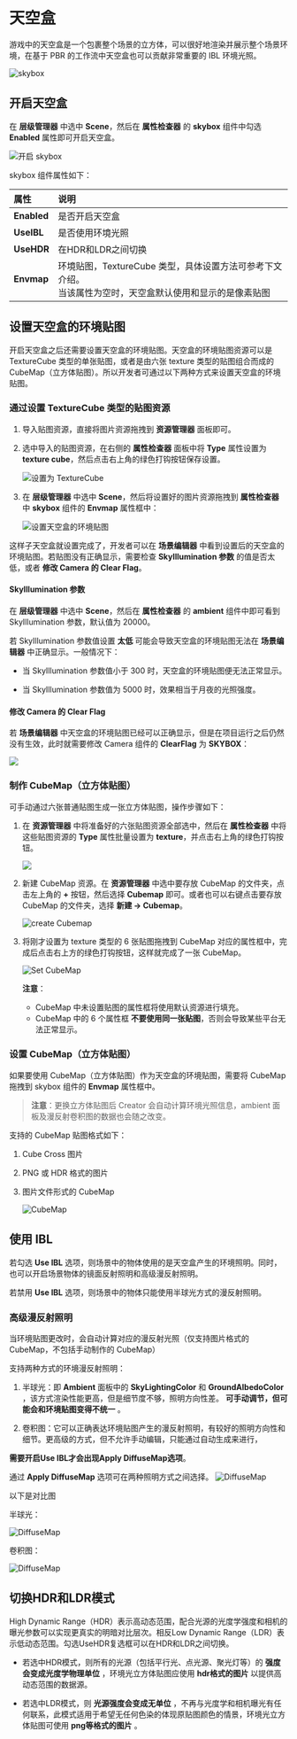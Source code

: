 # 天空盒

游戏中的天空盒是一个包裹整个场景的立方体，可以很好地渲染并展示整个场景环境，在基于 PBR 的工作流中天空盒也可以贡献非常重要的 IBL 环境光照。

![skybox](skybox/Skybox.png)

## 开启天空盒

在 **层级管理器** 中选中 **Scene**，然后在 **属性检查器** 的 **skybox** 组件中勾选 **Enabled** 属性即可开启天空盒。

![开启 skybox](skybox/enable-skybox.png)

skybox 组件属性如下：

| 属性 | 说明 |
| :---| :--- |
| **Enabled** | 是否开启天空盒 |
| **UseIBL** | 是否使用环境光照 |
| **UseHDR** | 在HDR和LDR之间切换 |
| **Envmap** | 环境贴图，TextureCube 类型，具体设置方法可参考下文介绍。<br>当该属性为空时，天空盒默认使用和显示的是像素贴图 |

## 设置天空盒的环境贴图

开启天空盒之后还需要设置天空盒的环境贴图。天空盒的环境贴图资源可以是 TextureCube 类型的单张贴图，或者是由六张 texture 类型的贴图组合而成的 CubeMap（立方体贴图）。所以开发者可通过以下两种方式来设置天空盒的环境贴图。

### 通过设置 TextureCube 类型的贴图资源

1. 导入贴图资源，直接将图片资源拖拽到 **资源管理器** 面板即可。

2. 选中导入的贴图资源，在右侧的 **属性检查器** 面板中将 **Type** 属性设置为 **texture cube**，然后点击右上角的绿色打钩按钮保存设置。

    ![设置为 TextureCube](skybox/texturecube.png)

3. 在 **层级管理器** 中选中 **Scene**，然后将设置好的图片资源拖拽到 **属性检查器** 中 **skybox** 组件的 **Envmap** 属性框中：

    ![设置天空盒的环境贴图](skybox/set-envmap.png)

这样子天空盒就设置完成了，开发者可以在 **场景编辑器** 中看到设置后的天空盒的环境贴图。若贴图没有正确显示，需要检查 **SkyIllumination 参数** 的值是否太低，或者 **修改 Camera 的 Clear Flag**。

#### SkyIllumination 参数

在 **层级管理器** 中选中 **Scene**，然后在 **属性检查器** 的 **ambient** 组件中即可看到 SkyIllumination 参数，默认值为 20000。

若 SkyIllumination 参数值设置 **太低** 可能会导致天空盒的环境贴图无法在 **场景编辑器** 中正确显示。一般情况下：

- 当 SkyIllumination 参数值小于 300 时，天空盒的环境贴图便无法正常显示。

- 当 SkyIllumination 参数值为 5000 时，效果相当于月夜的光照强度。

#### 修改 Camera 的 Clear Flag

若 **场景编辑器** 中天空盒的环境贴图已经可以正确显示，但是在项目运行之后仍然没有生效，此时就需要修改 Camera 组件的 **ClearFlag** 为 **SKYBOX**：

![](skybox/skybox-camera.png)

### 制作 CubeMap（立方体贴图）

可手动通过六张普通贴图生成一张立方体贴图，操作步骤如下：

1. 在 **资源管理器** 中将准备好的六张贴图资源全部选中，然后在 **属性检查器** 中将这些贴图资源的 **Type** 属性批量设置为 **texture**，并点击右上角的绿色打钩按钮。

   ![](skybox/cubemap-texture-type.png)

2. 新建 CubeMap 资源。在 **资源管理器** 中选中要存放 CubeMap 的文件夹，点击左上角的 **+** 按钮，然后选择 **Cubemap** 即可。或者也可以右键点击要存放 CubeMap 的文件夹，选择 **新建 -> Cubemap**。

    ![create Cubemap](skybox/create-cubemap.png)

3. 将刚才设置为 texture 类型的 6 张贴图拖拽到 CubeMap 对应的属性框中，完成后点击右上方的绿色打钩按钮，这样就完成了一张 CubeMap。

    ![Set CubeMap](skybox/cubemap-properties.png)

    **注意**：
    - CubeMap 中未设置贴图的属性框将使用默认资源进行填充。
    - CubeMap 中的 6 个属性框 **不要使用同一张贴图**，否则会导致某些平台无法正常显示。

### 设置 CubeMap（立方体贴图）

如果要使用 CubeMap（立方体贴图）作为天空盒的环境贴图，需要将 CubeMap 拖拽到 skybox 组件的 **Envmap** 属性框中。

> **注意**：更换立方体贴图后 Creator 会自动计算环境光照信息，ambient 面板及漫反射卷积图的数据也会随之改变。

支持的 CubeMap 贴图格式如下：
1. Cube Cross 图片

2. PNG 或 HDR 格式的图片

3. 图片文件形式的 CubeMap

    ![CubeMap](skybox/cubemap-show.png)

## 使用 IBL

若勾选 **Use IBL** 选项，则场景中的物体使用的是天空盒产生的环境照明。同时，也可以开启场景物体的镜面反射照明和高级漫反射照明。

若禁用 **Use IBL** 选项，则场景中的物体只能使用半球光方式的漫反射照明。

### 高级漫反射照明

当环境贴图更改时，会自动计算对应的漫反射光照（仅支持图片格式的 CubeMap，不包括手动制作的 CubeMap）

支持两种方式的环境漫反射照明：
1. 半球光：即 **Ambient** 面板中的 **SkyLightingColor** 和 **GroundAlbedoColor** ，该方式渲染性能更高，但是细节度不够，照明方向性差。 **可手动调节，但可能会和环境贴图变得不统一** 。

2. 卷积图：它可以正确表达环境贴图产生的漫反射照明，有较好的照明方向性和细节。更高级的方式，但不允许手动编辑，只能通过自动生成来进行，

**需要开启Use IBL才会出现Apply DiffuseMap选项**。

通过 **Apply DiffuseMap** 选项可在两种照明方式之间选择。
    ![DiffuseMap](skybox/diffusemap-prop.png)

以下是对比图

半球光：

![DiffuseMap](skybox/hemisphere-lighting.png)

卷积图：

![DiffuseMap](skybox/diffusemap.png)

## 切换HDR和LDR模式

High Dynamic Range（HDR）表示高动态范围，配合光源的光度学强度和相机的曝光参数可以实现更真实的明暗对比层次。相反Low Dynamic Range（LDR）表示低动态范围。勾选UseHDR复选框可以在HDR和LDR之间切换。

- 若选中HDR模式，则所有的光源（包括平行光、点光源、聚光灯等）的 **强度会变成光度学物理单位** ，环境光立方体贴图应使用 **hdr格式的图片** 以提供高动态范围的数据源。

- 若选中LDR模式，则 **光源强度会变成无单位** ，不再与光度学和相机曝光有任何联系，此模式适用于希望无任何色染的体现原贴图颜色的情景，环境光立方体贴图可使用 **png等格式的图片** 。
